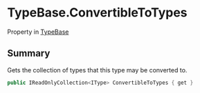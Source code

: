 # TypeBase.ConvertibleToTypes

Property in [TypeBase](/docs/api/csharp/yarn.typebase.md)

## Summary


Gets the collection of types that this type may be converted to.


```csharp
public IReadOnlyCollection<IType> ConvertibleToTypes { get }
```

